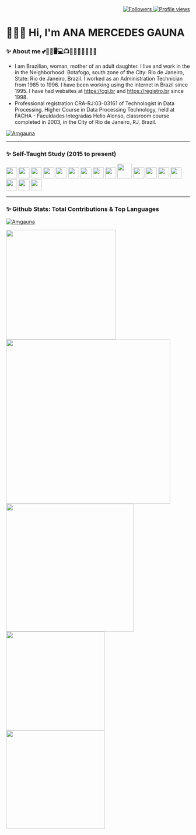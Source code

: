 <div align="right">   
<a href="https://github.com/amgauna/">
<img src="https://img.shields.io/github/followers/amgauna?label=follow&style=social&link=https://www.github.com/amgauna/" 
 title="Follow me" alt="Followers" /> 
</a> 
<a href="https://github.com/amgauna">
<img src="https://komarev.com/ghpvc/?username=amgauna&label=Profile%20views&color=0e75b6&style=flat-square&color=yellow&link=https://www.github.com/amgauna/" title="Profile views" alt="Profile views" /> 
</a>
</div>

# 👩🏻‍💻 Hi, I'm ANA MERCEDES GAUNA
	
### ✨ About me 💕🐶😺🖥️💻📺🎦🎸🍔🍕🌭🧁🍰
* I am Brazilian, woman, mother of an adult daughter. I live and work in the in the Neighborhood: Botafogo, south zone of the City: Rio de Janeiro, State: Rio de Janeiro, Brazil. I worked as an Administration Technician from 1985 to 1996. I have been working using the internet in Brazil since 1995. I have had websites at https://cgi.br and https://registro.br since 1998.
* Professional registration CRA-RJ:03-03161 of Technologist in Data Processing. Higher Course in Data Processing Technology, held at FACHA - Faculdades Integradas Helio Alonso, classroom course completed in 2003, in the City of Rio de Janeiro, RJ, Brazil.

<p align="left"> <a href="https://github.com/ryo-ma/github-profile-trophy">
<img src="https://github-profile-trophy.vercel.app/?username=amgauna&theme=discord" alt="Amgauna" />
</a> </p>

---
### ✨ Self-Taught Study (2015 to present)
<div style="display: inline_block">
<img src="https://cdn.jsdelivr.net/gh/devicons/devicon/icons/vscode/vscode-original.svg" width="30" height="auto" /> 
<img src="https://cdn.jsdelivr.net/gh/devicons/devicon/icons/html5/html5-original-wordmark.svg" width="30" height="auto" />
<img src="https://cdn.jsdelivr.net/gh/devicons/devicon/icons/css3/css3-original-wordmark.svg" width="30" height="auto" />
<img src="https://cdn.jsdelivr.net/gh/devicons/devicon/icons/javascript/javascript-original.svg" width="30" height="auto" /> 
<img src="https://cdn.jsdelivr.net/gh/devicons/devicon/icons/jquery/jquery-original.svg" width="30" height="auto" /> 
<img src="https://cdn.jsdelivr.net/gh/devicons/devicon/icons/nodejs/nodejs-original.svg" width="30" height="auto" />
<img src="https://cdn.jsdelivr.net/gh/devicons/devicon/icons/react/react-original.svg" width="30" height="auto" />  
<img src="https://cdn.jsdelivr.net/gh/devicons/devicon/icons/angularjs/angularjs-original.svg" width="30" height="auto" />  
<img src="https://cdn.jsdelivr.net/gh/devicons/devicon/icons/vuejs/vuejs-original.svg" width="30" height="auto" /> 
<img src="https://cdn.jsdelivr.net/gh/devicons/devicon/icons/php/php-original.svg" width="40" height="auto" />
<img src="https://cdn.jsdelivr.net/gh/devicons/devicon/icons/typescript/typescript-original.svg" width="30" height="auto" />  
<img src="https://cdn.jsdelivr.net/gh/devicons/devicon/icons/mysql/mysql-original.svg" width="30" height="auto" />
<img src="https://cdn.jsdelivr.net/gh/devicons/devicon/icons/java/java-original.svg" width="30" height="auto" />
<img src="https://cdn.jsdelivr.net/gh/devicons/devicon/icons/python/python-original.svg"  width="30" height="auto" />	
<img src="https://cdn.jsdelivr.net/gh/devicons/devicon/icons/c/c-original.svg" width="30" height="auto" />  	
<img src="https://cdn.jsdelivr.net/gh/devicons/devicon/icons/cplusplus/cplusplus-original.svg" width="30" height="auto" />
<img src="https://cdn.jsdelivr.net/gh/devicons/devicon/icons/csharp/csharp-original.svg" width="30" height="auto" />  
</div>

---
### ✨ Github Stats: Total Contributions & Top Languages

<p align="left"> <a href="https://github.com/ryo-ma/github-profile-trophy"><img src="https://github-profile-trophy.vercel.app/?username=amgauna&theme=default" alt="Amgauna" /></a> </p>

<div class="top-center"> 
<a href="https://github.com/amgauna/github-readme-stats" align="left" />
<img width="300" height="auto" src="https://github-profile-summary-cards.vercel.app/api/cards/stats?&langs_count=30&username=amgauna&theme=default" /> 
</a>
<a href="https://github.com/amgauna/github-readme-stats" align="right" />
<img width="450" height="auto" src="https://github-readme-streak-stats.herokuapp.com/?user=amgauna&theme=default" /> </a> 
</div>

<div class="top-left"> 
<a href="https://github.com/amgauna/github-readme-stats" />
<img width="350" height="auto" align="left" src="https://github-readme-stats.vercel.app/api/top-langs?username=amgauna&layout=compact&langs_count=30&card_width=350" /> </a>
</div>

<div class="top-right">
<a href="https://github.com/amgauna/github-readme-stats" />
<img width="270" height="auto" align="top" src="https://github-profile-summary-cards.vercel.app/api/cards/repos-per-language?&username=amgauna&langs_count=30&theme=default" /> </a>
</div>

<div class="top-right"> 
<a href="https://github.com/amgauna/github-readme-stats" />
<img width="270" height="auto" align="top" src="https://github-profile-summary-cards.vercel.app/api/cards/most-commit-language?&username=amgauna&langs_count=30&theme=default" /> </a>
</div> 
